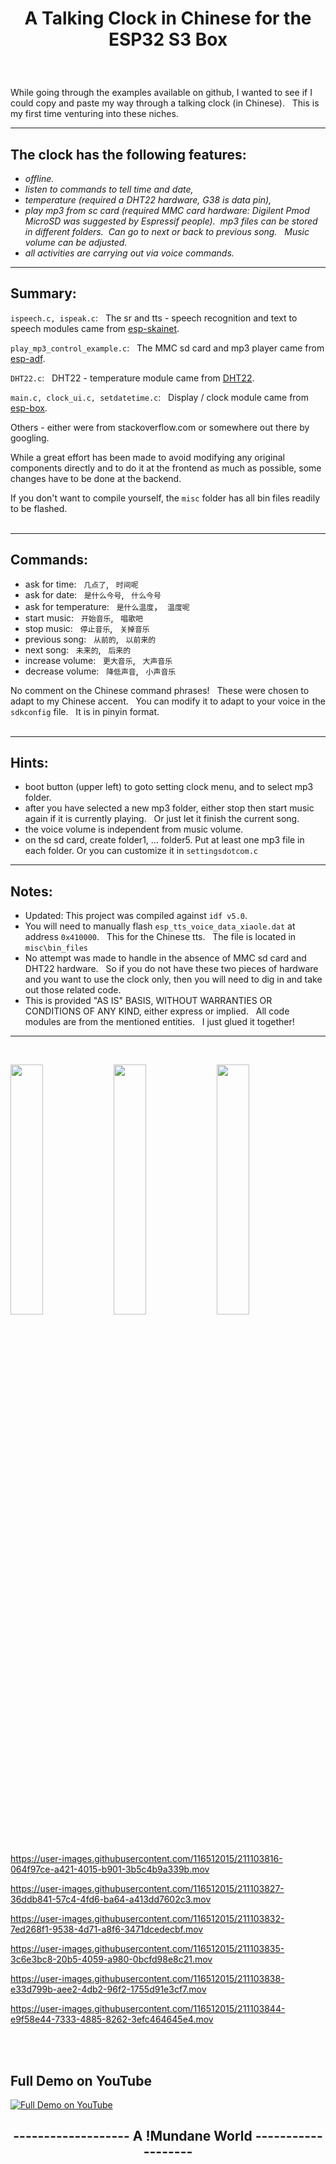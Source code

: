 # <p align=center> A Talking Clock in Chinese for the ESP32 S3 Box
<br/>


While going through the examples available on github, I wanted to see if I could copy and paste my way through a talking clock (in Chinese). &nbsp; This is my first time venturing into these niches.


---
## The clock has the following features:

   * *offline.*
   * *listen to commands to tell time and date,* 
   * *temperature (required a DHT22 hardware, G38 is data pin),*
   * *play mp3 from sc card (required MMC card hardware: Digilent Pmod MicroSD was suggested by Espressif people).&nbsp;  mp3 files can be stored in different folders.  &nbsp;Can go to next or back to previous song. &nbsp; Music volume can be adjusted.*
   * *all activities are carrying out via voice commands.*

----


## Summary:

`ispeech.c, ispeak.c`: &nbsp; The sr and tts - speech recognition and text to speech modules came from [esp-skainet](https://github.com/espressif/esp-skainet).

`play_mp3_control_example.c`: &nbsp; The MMC sd card and mp3 player came from [esp-adf](https://github.com/espressif/esp-adf).

`DHT22.c`:  &nbsp; DHT22 - temperature module came from [DHT22](https://github.com/gosouth/DHT22).

`main.c, clock_ui.c, setdatetime.c`:  &nbsp; Display / clock module came from [esp-box](https://github.com/espressif/esp-box).

Others - either were from stackoverflow.com or somewhere out there by googling.


While a great effort has been made to avoid modifying any original components directly and to do it at the frontend as much as possible, some changes have to be done at the backend.

If you don't want to compile yourself, the `misc` folder has all bin files readily to be flashed.
<br/><br/>

----
## Commands:

* ask for time: &nbsp; `几点了`, &nbsp; `时间呢`
* ask for date: &nbsp; `是什么今号`, &nbsp; `什么今号`
* ask for temperature: &nbsp; `是什么温度`，&nbsp; `温度呢`
* start music: &nbsp; `开始音乐`, &nbsp; `唱歌吧`
* stop music: &nbsp; `停止音乐`, &nbsp; `关掉音乐`
* previous song: &nbsp; `从前的`, &nbsp; `以前来的`
* next song: &nbsp; `未来的`, &nbsp; `后来的`
* increase volume: &nbsp; `更大音乐`, &nbsp; `大声音乐`
* decrease volume: &nbsp; `降低声音`, &nbsp; `小声音乐`

No comment on the Chinese command phrases! &nbsp; These were chosen to adapt to my Chinese accent. &nbsp;  You can modify it to adapt to your voice in the `sdkconfig` file. &nbsp; It is in pinyin format.
<br/><br/>

----

## Hints:
* boot button (upper left) to goto setting clock menu, and to select mp3 folder.
* after you have selected a new mp3 folder, either stop then start music again if it is currently playing. &nbsp; Or just let it finish the current song.
* the voice volume is independent from music volume.  
* on the sd card, create folder1, ... folder5.  Put at least one mp3 file in each folder.  Or you can customize it in `settingsdotcom.c`

----


## Notes:

* Updated: This project was compiled against `idf v5.0`. 
* You will need to manually flash `esp_tts_voice_data_xiaole.dat` at address `0x410000`. &nbsp; This for the Chinese tts. &nbsp;  The file is located in `misc\bin_files`
* No attempt was made to handle in the absence of MMC sd card and DHT22 hardware.  &nbsp; So if you do not have these two pieces of hardware and you want to use the clock only, then you will need to dig in and take out those related code.
* This is provided "AS IS" BASIS, WITHOUT WARRANTIES OR
   CONDITIONS OF ANY KIND, either express or implied. &nbsp;
   All code modules are from the mentioned entities. &nbsp; I just glued it together!

-----
<br/>
<p> 
<img src="https://i.imgur.com/FHnwwc6.jpg" width="32%">
<img src="https://i.imgur.com/UBk2ir1.jpg" width="32%">
<img src="https://i.imgur.com/5wdMTSw.jpg" width="32%">
</p>

https://user-images.githubusercontent.com/116512015/211103816-064f97ce-a421-4015-b901-3b5c4b9a339b.mov



https://user-images.githubusercontent.com/116512015/211103827-36ddb841-57c4-4fd6-ba64-a413dd7602c3.mov



https://user-images.githubusercontent.com/116512015/211103832-7ed268f1-9538-4d71-a8f6-3471dcedecbf.mov



https://user-images.githubusercontent.com/116512015/211103835-3c6e3bc8-20b5-4059-a980-0bcfd98e8c21.mov



https://user-images.githubusercontent.com/116512015/211103838-e33d799b-aee2-4db2-96f2-1755d91e3cf7.mov



https://user-images.githubusercontent.com/116512015/211103844-e9f58e44-7333-4885-8262-3efc464645e4.mov

<br/>
<br/>

## Full Demo on YouTube
[![Full Demo on YouTube](https://i.imgur.com/AlJaVJG.png)](https://www.youtube.com/@un_mundane/featured "Full Demo on YouTube")

## <p align=center>------------------- A !Mundane World -------------------






